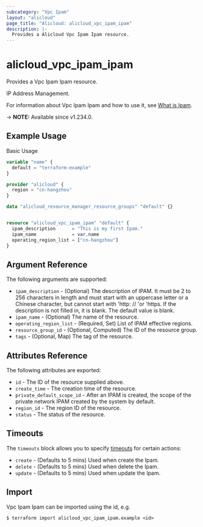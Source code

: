 ```yaml
---
subcategory: "Vpc Ipam"
layout: "alicloud"
page_title: "Alicloud: alicloud_vpc_ipam_ipam"
description: |-
  Provides a Alicloud Vpc Ipam Ipam resource.
---
```


# alicloud_vpc_ipam_ipam

Provides a Vpc Ipam Ipam resource.

IP Address Management.

For information about Vpc Ipam Ipam and how to use it, see [What is Ipam](https://next.api.alibabacloud.com/document/VpcIpam/2023-02-28/CreateIpam).

-> **NOTE:** Available since v1.234.0.

## Example Usage

Basic Usage

```terraform
variable "name" {
  default = "terraform-example"
}

provider "alicloud" {
  region = "cn-hangzhou"
}

data "alicloud_resource_manager_resource_groups" "default" {}


resource "alicloud_vpc_ipam_ipam" "default" {
  ipam_description      = "This is my first Ipam."
  ipam_name             = var.name
  operating_region_list = ["cn-hangzhou"]
}
```

## Argument Reference

The following arguments are supported:
* `ipam_description` - (Optional) The description of IPAM.
It must be 2 to 256 characters in length and must start with an uppercase letter or a Chinese character, but cannot start with 'http: // 'or 'https. If the description is not filled in, it is blank. The default value is blank.
* `ipam_name` - (Optional) The name of the resource.
* `operating_region_list` - (Required, Set) List of IPAM effective regions.
* `resource_group_id` - (Optional, Computed) The ID of the resource group.
* `tags` - (Optional, Map) The tag of the resource.

## Attributes Reference

The following attributes are exported:
* `id` - The ID of the resource supplied above.
* `create_time` - The creation time of the resource.
* `private_default_scope_id` - After an IPAM is created, the scope of the private network IPAM created by the system by default.
* `region_id` - The region ID of the resource.
* `status` - The status of the resource.

## Timeouts

The `timeouts` block allows you to specify [timeouts](https://www.terraform.io/docs/configuration-0-11/resources.html#timeouts) for certain actions:
* `create` - (Defaults to 5 mins) Used when create the Ipam.
* `delete` - (Defaults to 5 mins) Used when delete the Ipam.
* `update` - (Defaults to 5 mins) Used when update the Ipam.

## Import

Vpc Ipam Ipam can be imported using the id, e.g.

```shell
$ terraform import alicloud_vpc_ipam_ipam.example <id>
```